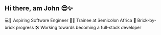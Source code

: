 ## Hi there, am John 😎✨

💻🌱 Aspiring Software Engineer
👩‍💻 Trainee at Semicolon Africa
🧱 Brick-by-brick progress
🛠️ Working towards becoming a full-stack developer
